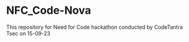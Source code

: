 # NFC_Code-Nova
This repository for Need for Code hackathon conducted by CodeTantra Tsec on 15-09-23
